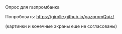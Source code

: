 Опрос для газпромбанка<p></p>
Попробовать: https://girolle.github.io/gazpromQuiz/<p></p>
(картинки и конечные экраны еще не согласованы)
